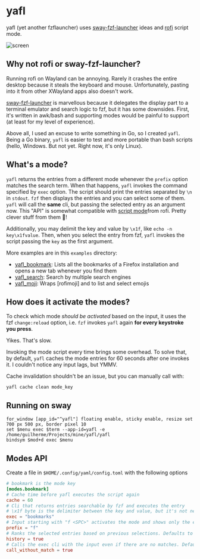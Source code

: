 # yafl

yafl (yet another fzflauncher) uses [sway-fzf-launcher] ideas and [rofi] script mode.

![screen](https://s9.gifyu.com/images/recording3.gif)

## Why not rofi or sway-fzf-launcher?

Running rofi on Wayland can be annoying.
Rarely it crashes the entire desktop because it steals the keyboard and mouse.
Unfortunately, pasting into it from other XWayland apps also doesn't work.

[sway-fzf-launcher] is marvellous because it delegates the display part to a terminal emulator and search logic to fzf, but it has some downsides.
First, it's written in awk/bash and supporting modes would be painful to support (at least for my level of experience).

Above all, I used an excuse to write something in Go, so I created `yafl`.
Being a Go binary, `yafl` is easier to test and more portable than bash scripts (hello, Windows. But not yet. Right now, it's only Linux).

## What's a mode?

`yafl` returns the entries from a different mode whenever the `prefix` option matches the search term.
When that happens, `yafl` invokes the command specified by `exec` option.
The script should print the entries separated by `\n` in `stdout`.
`fzf` then displays the entries and you can select some of them. `yafl` will call the **same** cli, but passing the selected entry as an argument now. This "API" is somewhat compatible with [script mode][rofi-script]from rofi. Pretty clever stuff from them 👏!

Additionally, you may delimit the key and value by `\x1f`, like `echo -n key\x1fvalue`.
Then, when you select the entry from fzf, `yafl` invokes the script passing the `key` as the first argument.

More examples are in this `examples` directory:
- [yafl_bookmark]: Lists all the bookmarks of a Firefox installation and opens a new tab whenever you find them
- [yafl_search]: Search by multiple search engines
- [yafl_moji]: Wraps [rofimoji] and to list and select emojis

## How does it activate the modes?

To check which mode _should be activated_ based on the input, it uses the fzf `change:reload` option, i.e. `fzf` invokes `yafl` again **for every keystroke you press**.

Yikes. That's slow.

Invoking the mode script every time brings some overhead.
To solve that, by default, `yafl` caches the mode entries for 60 seconds after one invokes it.
I couldn't notice any input lags, but YMMV.

Cache invalidation shouldn't be an issue, but you can manually call with:

``` shell
yafl cache clean mode_key
```

## Running on sway

``` shell
for_window [app_id="^yafl"] floating enable, sticky enable, resize set 700 px 500 px, border pixel 10
set $menu exec $term --app-id=yafl -e /home/guilherme/Projects/mine/yafl/yafl
bindsym $mod+d exec $menu
```

## Modes API

Create a file in `$HOME/.config/yaml/config.toml` with the following options

``` toml
# bookmark is the mode key
[modes.bookmark]
# Cache time before yafl executes the script again
cache = 60
# Cli that returns entries searchable by fzf and executes the entry
# \x1f byte is the delimiter between the key and value, but it's not necessary
exec = "bookmarks"
# Input starting with "f <SPC>" activates the mode and shows only the entries of this mode
prefix = "f"
# Ranks the selected entries based on previous selections. Defaults to false
history = true
# Calls the exec cli with the input even if there are no matches. Defaults to false
call_without_match = true
```

[fzf]: https://github.com/junegunn/fzf
[sway-fzf-launcher]: https://github.com/Biont/sway-launcher-desktop
[rofi]: https://github.com/davatorium/rofi
[rofi-script]: https://davatorium.github.io/rofi/current/rofi-script.5/
[yafl_bookmark]: ./examples/yafl_bookmark
[yafl_moji]: ./examples/yafl_moji
[yafl_search]: ./examples/yafl_search
